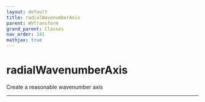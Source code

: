 ```yaml
---
layout: default
title: radialWavenumberAxis
parent: WVTransform
grand_parent: Classes
nav_order: 141
mathjax: true
---
```


#  radialWavenumberAxis

Create a reasonable wavenumber axis


---

